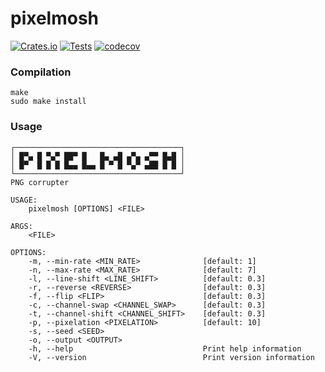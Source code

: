 # pixelmosh
[![Crates.io](https://img.shields.io/crates/v/pixelmosh)](https://crates.io/crates/pixelmosh)
[![Tests](https://github.com/charlesrocket/pixelmosh/actions/workflows/tests.yml/badge.svg?branch=master)](https://github.com/charlesrocket/pixelmosh/actions/workflows/tests.yml)
[![codecov](https://codecov.io/gh/charlesrocket/pixelmosh/branch/master/graph/badge.svg)](https://codecov.io/gh/charlesrocket/pixelmosh)

### Compilation

```shell
make
sudo make install
```

### Usage

```
┌─────────────────────────────────────┐
│ █▀▄ █ ▀▄▀ ██▀ █   █▄ ▄█ ▄▀▄ ▄▀▀ █▄█ │
│ █▀  █ █ █ █▄▄ █▄▄ █ ▀ █ ▀▄▀ ▄██ █ █ │
└─────────────────────────────────────┘
PNG corrupter

USAGE:
    pixelmosh [OPTIONS] <FILE>

ARGS:
    <FILE>

OPTIONS:
    -m, --min-rate <MIN_RATE>              [default: 1]
    -n, --max-rate <MAX_RATE>              [default: 7]
    -l, --line-shift <LINE_SHIFT>          [default: 0.3]
    -r, --reverse <REVERSE>                [default: 0.3]
    -f, --flip <FLIP>                      [default: 0.3]
    -c, --channel-swap <CHANNEL_SWAP>      [default: 0.3]
    -t, --channel-shift <CHANNEL_SHIFT>    [default: 0.3]
    -p, --pixelation <PIXELATION>          [default: 10]
    -s, --seed <SEED>
    -o, --output <OUTPUT>
    -h, --help                             Print help information
    -V, --version                          Print version information
```
